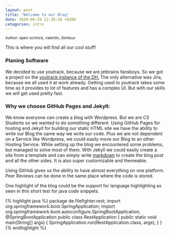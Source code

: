 ```yaml
---
layout: post
title: "Welcome to our Blog"
date: 2020-09-29 12:38:38 +0200
categories: intro
---
```

<p><small>Author: open-schnick, valentin, Gimleux</small></p>
This is where you will find all our cool stuff!



### Planing Software

We decided to use youtrack, because we are jetbrains fansboys. 
So we got a project on the [youtrack instance of the DH.](https://dhbw-karlsruhe.myjetbrains.com/)
The only alternative was Jira, because we all used it at work already.
Getting used to youtrack takes some time as it provides to lot of features and has a complex UI.
But with our skills we will get used pretty fast.


### Why we choose GitHub Pages and Jekyll:
We know everyone can create a blog with Wordpress. But we are CS Students so we wanted to do something different.
Using GitHub Pages for hosting and Jekyll for building our static HTML site we have the ability to write our Blog the same way we write our code.
Plus we are not dependent on a Service like Wordpress, we could easily move our Blog to an other Hosting Service.
While setting up the blog we encountered some problems, but managed to solve most of them.
With Jekyll we could easily create a site from a template and can simply write [markdown](https://www.markdownguide.org/) to create the blog post and all the other sides. It is also super customizable and themeable.

Using GitHub gives us the ability to have almost everything on one platform. Peer Reviews can be done in the same place where the code is stored.


One highlight of the blog could be the support for language highlighting as seen in this short test for java code snippets.

{% highlight java %}
package de.filefighter.rest;
import org.springframework.boot.SpringApplication;
import org.springframework.boot.autoconfigure.SpringBootApplication;
@SpringBootApplication
public class RestApplication {
	public static void main(String[] args) {
		SpringApplication.run(RestApplication.class, args);
	}
}
{% endhighlight %}

